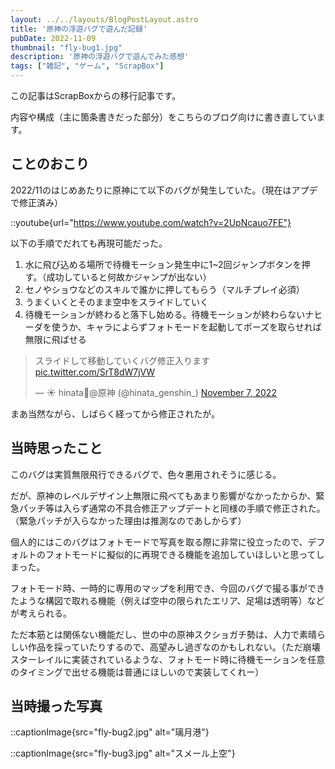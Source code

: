 ```yaml
---
layout: ../../layouts/BlogPostLayout.astro
title: '原神の浮遊バグで遊んだ記録'
pubDate: 2022-11-09
thumbnail: "fly-bug1.jpg"
description: '原神の浮遊バグで遊んでみた感想'
tags: ["雑記", "ゲーム", "ScrapBox"]
---
```


この記事はScrapBoxからの移行記事です。

内容や構成（主に箇条書きだった部分）をこちらのブログ向けに書き直しています。

## ことのおこり

2022/11のはじめあたりに原神にて以下のバグが発生していた。（現在はアプデで修正済み）

::youtube{url="https://www.youtube.com/watch?v=2UpNcauo7FE"}


以下の手順でだれても再現可能だった。

1. 水に飛び込める場所で待機モーション発生中に1~2回ジャンプボタンを押す。（成功していると何故かジャンプが出ない）
2. セノやショウなどのスキルで誰かに押してもらう（マルチプレイ必須）
3. うまくいくとそのまま空中をスライドしていく
4. 待機モーションが終わると落下し始める。待機モーションが終わらないナヒーダを使うか、キャラによらずフォトモードを起動してポーズを取らせれば無限に飛ばせる

<blockquote class="twitter-tweet"><p lang="ja" dir="ltr">スライドして移動していくバグ修正入ります <a href="https://t.co/SrT8dW7jVW">pic.twitter.com/SrT8dW7jVW</a></p>&mdash; ☀️ hinata🌸@原神 (@hinata_genshin_) <a href="https://twitter.com/hinata_genshin_/status/1589548973857329154?ref_src=twsrc%5Etfw">November 7, 2022</a></blockquote> <script async src="https://platform.twitter.com/widgets.js" charset="utf-8"></script>

まあ当然ながら、しばらく経ってから修正されたが。

## 当時思ったこと

このバグは実質無限飛行できるバグで、色々悪用されそうに感じる。

だが、原神のレベルデザイン上無限に飛べてもあまり影響がなかったからか、緊急パッチ等は入らず通常の不具合修正アップデートと同様の手順で修正された。（緊急パッチが入らなかった理由は推測なのであしからず）

個人的にはこのバグはフォトモードで写真を取る際に非常に役立ったので、デフォルトのフォトモードに擬似的に再現できる機能を追加していほしいと思ってしまった。

フォトモード時、一時的に専用のマップを利用でき、今回のバグで撮る事ができたような構図で取れる機能（例えば空中の限られたエリア、足場は透明等）などが考えられる。

ただ本筋とは関係ない機能だし、世の中の原神スクショガチ勢は、人力で素晴らしい作品を採っていたりするので、高望みし過ぎなのかもしれない。（ただ崩壊スターレイルに実装されているような、フォトモード時に待機モーションを任意のタイミングで出せる機能は普通にほしいので実装してくれー）

## 当時撮った写真

::captionImage{src="fly-bug2.jpg" alt="璃月港"}

::captionImage{src="fly-bug3.jpg" alt="スメール上空"}